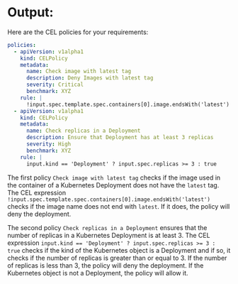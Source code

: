 # Output:

Here are the CEL policies for your requirements:

```yaml
policies:
  - apiVersion: v1alpha1
    kind: CELPolicy
    metadata:
      name: Check image with latest tag
      description: Deny Images with latest tag
      severity: Critical
      benchmark: XYZ
    rule: |
      !input.spec.template.spec.containers[0].image.endsWith('latest')
  - apiVersion: v1alpha1
    kind: CELPolicy
    metadata:
      name: Check replicas in a Deployment
      description: Ensure that Deployment has at least 3 replicas
      severity: High
      benchmark: XYZ
    rule: |
      input.kind == 'Deployment' ? input.spec.replicas >= 3 : true
```

The first policy `Check image with latest tag` checks if the image used in the container of a Kubernetes Deployment does not have the `latest` tag. The CEL expression `!input.spec.template.spec.containers[0].image.endsWith('latest')` checks if the image name does not end with `latest`. If it does, the policy will deny the deployment.

The second policy `Check replicas in a Deployment` ensures that the number of replicas in a Kubernetes Deployment is at least 3. The CEL expression `input.kind == 'Deployment' ? input.spec.replicas >= 3 : true` checks if the kind of the Kubernetes object is a Deployment and if so, it checks if the number of replicas is greater than or equal to 3. If the number of replicas is less than 3, the policy will deny the deployment. If the Kubernetes object is not a Deployment, the policy will allow it.